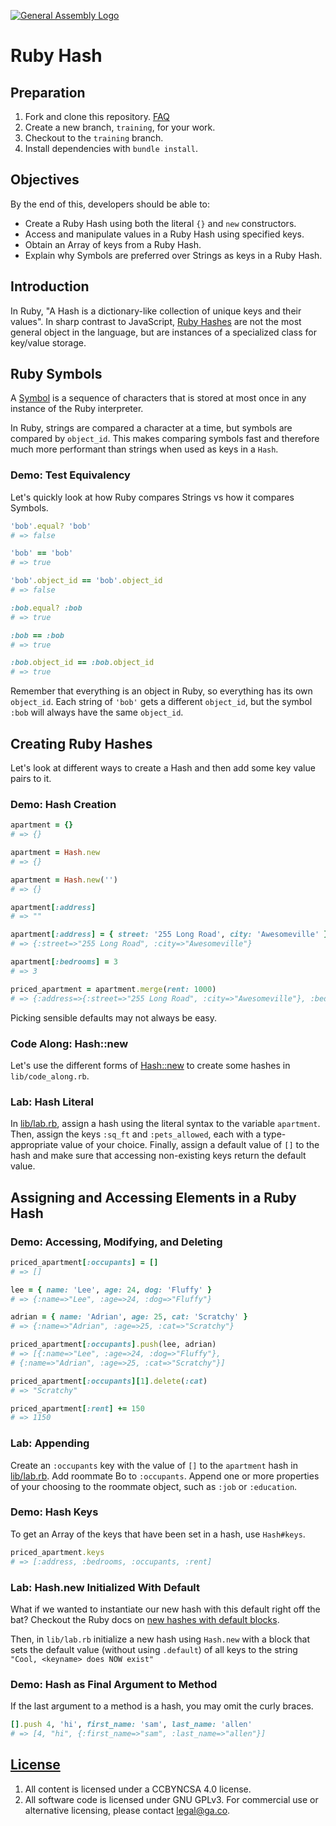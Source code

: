 [![General Assembly Logo](https://camo.githubusercontent.com/1a91b05b8f4d44b5bbfb83abac2b0996d8e26c92/687474703a2f2f692e696d6775722e636f6d2f6b6538555354712e706e67)](https://generalassemb.ly/education/web-development-immersive)

# Ruby Hash

## Preparation

1. Fork and clone this repository.
 [FAQ](https://git.generalassemb.ly/ga-wdi-boston/meta/wiki/ForkAndClone)
1. Create a new branch, `training`, for your work.
1. Checkout to the `training` branch.
1. Install dependencies with `bundle install`.

## Objectives

By the end of this, developers should be able to:

- Create a Ruby Hash using both the literal `{}` and `new` constructors.
- Access and manipulate values in a Ruby Hash using specified keys.
- Obtain an Array of keys from a Ruby Hash.
- Explain why Symbols are preferred over Strings as keys in a Ruby Hash.

## Introduction

In Ruby, "A Hash is a dictionary-like collection of unique keys and their
values". In sharp contrast to JavaScript, [Ruby Hashes](http://ruby-doc.org/core-2.5.0/Hash.html)
are not the most general object in the language, but are instances of a
specialized class for key/value storage.

## Ruby Symbols

A [Symbol](http://ruby-doc.org/core-2.5.0/Symbol.html) is a sequence of
characters that is stored at most once in any instance of the Ruby interpreter.

In Ruby, strings are compared a character at a time, but symbols are compared
by `object_id`.  This makes comparing symbols fast and therefore much more
performant than strings when used as keys in a `Hash`.

### Demo: Test Equivalency

Let's quickly look at how Ruby compares Strings vs how it compares Symbols.

```rb
'bob'.equal? 'bob'
# => false

'bob' == 'bob'
# => true

'bob'.object_id == 'bob'.object_id
# => false

:bob.equal? :bob
# => true

:bob == :bob
# => true

:bob.object_id == :bob.object_id
# => true
```

Remember that everything is an object in Ruby, so everything has its own
`object_id`. Each string of `'bob'` gets a different `object_id`, but the
symbol `:bob` will always have the same `object_id`.

## Creating Ruby Hashes

Let's look at different ways to create a Hash and then add some key value pairs
to it.

### Demo: Hash Creation

```rb
apartment = {}
# => {}

apartment = Hash.new
# => {}

apartment = Hash.new('')
# => {}

apartment[:address]
# => ""

apartment[:address] = { street: '255 Long Road', city: 'Awesomeville' }
# => {:street=>"255 Long Road", :city=>"Awesomeville"}

apartment[:bedrooms] = 3
# => 3

priced_apartment = apartment.merge(rent: 1000)
# => {:address=>{:street=>"255 Long Road", :city=>"Awesomeville"}, :bedrooms=>3, :rent=>1000}
```

Picking sensible defaults may not always be easy.

### Code Along: Hash::new

Let's use the different forms of
[Hash::new](http://ruby-doc.org/core-2.5.0/Hash.html#method-c-new) to create
some hashes in `lib/code_along.rb`.

### Lab: Hash Literal

In [lib/lab.rb](lib/lab.rb), assign a hash using the literal syntax to the
variable `apartment`. Then, assign the keys `:sq_ft` and `:pets_allowed`,
each with a type-appropriate value of your choice. Finally, assign a default
value of `[]` to the hash and make sure that accessing non-existing keys return
the default value.

## Assigning and Accessing Elements in a Ruby Hash

### Demo: Accessing, Modifying, and Deleting

```rb
priced_apartment[:occupants] = []
# => []

lee = { name: 'Lee', age: 24, dog: 'Fluffy' }
# => {:name=>"Lee", :age=>24, :dog=>"Fluffy"}

adrian = { name: 'Adrian', age: 25, cat: 'Scratchy' }
# => {:name=>"Adrian", :age=>25, :cat=>"Scratchy"}

priced_apartment[:occupants].push(lee, adrian)
# => [{:name=>"Lee", :age=>24, :dog=>"Fluffy"},
# {:name=>"Adrian", :age=>25, :cat=>"Scratchy"}]

priced_apartment[:occupants][1].delete(:cat)
# => "Scratchy"

priced_apartment[:rent] += 150
# => 1150
```

### Lab: Appending

Create an `:occupants` key with the value of `[]` to the `apartment` hash in
[lib/lab.rb](lib/lab.rb). Add roommate Bo to `:occupants`. Append one or more
properties of your choosing to the roommate object, such as `:job` or
`:education`.

### Demo: Hash Keys

To get an Array of the keys that have been set in a hash, use `Hash#keys`.

```rb
priced_apartment.keys
# => [:address, :bedrooms, :occupants, :rent]
```

### Lab: Hash.new Initialized With Default

What if we wanted to instantiate our new hash with this default right off the
bat? Checkout the Ruby docs on [new hashes with default blocks](http://ruby-doc.org/core-2.5.0/Hash.html#new-method).

Then, in `lib/lab.rb` initialize a new hash using `Hash.new` with a block that
sets the default value (without using `.default`) of all keys to the string
`"Cool, <keyname> does NOW exist"`

### Demo: Hash as Final Argument to Method

If the last argument to a method is a hash, you may omit the curly braces.

```rb
[].push 4, 'hi', first_name: 'sam', last_name: 'allen'
# => [4, "hi", {:first_name=>"sam", :last_name=>"allen"}]
```

## [License](LICENSE)

1. All content is licensed under a CC­BY­NC­SA 4.0 license.
1. All software code is licensed under GNU GPLv3. For commercial use or
    alternative licensing, please contact legal@ga.co.

